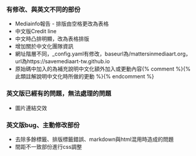 ### 有修改、與英文不同的部份
* Mediainfo報告 - 排版由空格更改為表格
* 中文版Credit line
* 中文時凸排明顯，改為表格排版
* 增加關於中文化團隊資訊
* 網址階層不同，_config.yaml有修改，baseurl為/mattersinmediaart.org，url為https://savemediaart-tw.github.io
* 原始碼中加入的為補充說明中文化額外加入或更動內容{% comment %}{% 此類註解說明中文化時所做的更動 %}{% endcomment %}
### 英文版已經有的問題，無法處理的問題
* 圖片連結交效

### 英文版bug、主動修改部份
* 去除多餘標籤、排版標籤錯誤、markdown與html混用時造成的問題
* 間距不一致部份進行css調整
